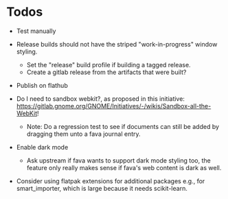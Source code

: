 # Todos

- Test manually

- Release builds should not have the striped "work-in-progress" window styling.
  - Set the "release" build profile if building a tagged release.
  - Create a gitlab release from the artifacts that were built?

- Publish on flathub

- Do I need to sandbox webkit?, as proposed in this initiative:
  https://gitlab.gnome.org/GNOME/Initiatives/-/wikis/Sandbox-all-the-WebKit!

  - Note: Do a regression test to see if documents can still be added
    by dragging them unto a fava journal entry.
    
- Enable dark mode 
  - Ask upstream if fava wants to support dark mode styling too,
    the feature only really makes sense if fava's web content is dark as well.

- Consider using flatpak extensions for additional packages
  e.g., for smart_importer, which is large because it needs scikit-learn.

